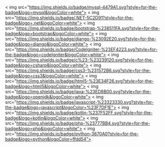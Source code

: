 








< img src="https://img.shields.io/badge/mysql-4479A1.svg?style=for-the-badge&logo=mysql&logoColor=white">
< img src="https://img.shields.io/badge/.NET-5C2D91?style=for-the-badge&logo=.net&logoColor=white">
< img src="https://img.shields.io/badge/bootstrap-%238511FA.svg?style=for-the-badge&logo=bootstrap&logoColor=white">
< img src="https://img.shields.io/badge/django-%23092E20.svg?style=for-the-badge&logo=django&logoColor=white">
< img src="https://img.shields.io/badge/CodeIgniter-%23EF4223.svg?style=for-the-badge&logo=codeIgniter&logoColor=white">
< img src="https://img.shields.io/badge/c%23-%23239120.svg?style=for-the-badge&logo=csharp&logoColor=white">
< img src="https://img.shields.io/badge/css3-%231572B6.svg?style=for-the-badge&logo=css3&logoColor=white">
< img src="https://img.shields.io/badge/html5-%23E34F26.svg?style=for-the-badge&logo=html5&logoColor=white">
< img src="https://img.shields.io/badge/java-%23ED8B00.svg?style=for-the-badge&logo=openjdk&logoColor=white">
< img src="https://img.shields.io/badge/javascript-%23323330.svg?style=for-the-badge&logo=javascript&logoColor=%23F7DF1E">
< img src="https://img.shields.io/badge/kotlin-%237F52FF.svg?style=for-the-badge&logo=kotlin&logoColor=white">
< img src="https://img.shields.io/badge/php-%23777BB4.svg?style=for-the-badge&logo=php&logoColor=white">
< img src="https://img.shields.io/badge/python-3670A0?style=for-the-badge&logo=python&logoColor=ffdd54">


